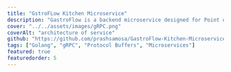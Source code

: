 ```yaml
---
title: "GstroFLow Kitchen Microservice"
description: "GastroFlow is a backend microservice designed for Point of Sale (POS) software, providing a robust and scalable order management system for kitchen operations. Built with Golang, gRPC, and Protocol Buffers, GastroFlow ensures high performance and low latency with efficient data serialization and asynchronous communication patterns."
cover: "../../assets/images/gRPC.png"
coverAlt: "architecture of service"
github: "https://github.com/prashsamosa/GastroFlow-Kitchen-Microservice"
tags: ["Golang", "gRPC", "Protocol Buffers", "Microservices"]
featured: true
featuredorder: 5
---
```

